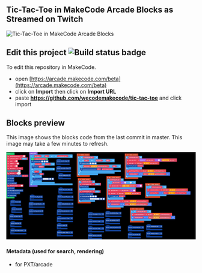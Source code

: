 
## Tic-Tac-Toe in MakeCode Arcade Blocks as Streamed on Twitch

![Tic-Tac-Toe in MakeCode Arcade Blocks ](https://github.com/wecodemakecode/)


## Edit this project ![Build status badge](https://github.com/wecodemakecode/new-tic-tac-toe/workflows/MakeCode/badge.svg)

To edit this repository in MakeCode.

* open [https://arcade.makecode.com/beta](https://arcade.makecode.com/beta)
* click on **Import** then click on **Import URL**
* paste **https://github.com/wecodemakecode/tic-tac-toe** and click import

## Blocks preview

This image shows the blocks code from the last commit in master.
This image may take a few minutes to refresh.

![A rendered view of the blocks](https://github.com/wecodemakecode/new-tic-tac-toe/raw/master/.github/makecode/blocks.png)

#### Metadata (used for search, rendering)

* for PXT/arcade
<script src="https://makecode.com/gh-pages-embed.js"></script><script>makeCodeRender("{{ site.makecode.home_url }}", "{{ site.github.owner_name }}/{{ site.github.repository_name }}");</script>
